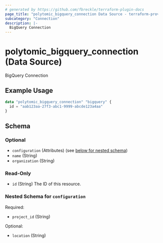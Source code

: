 ```yaml
---
# generated by https://github.com/fbreckle/terraform-plugin-docs
page_title: "polytomic_bigquery_connection Data Source - terraform-provider-polytomic"
subcategory: "Connection"
description: |-
  BigQuery Connection
---
```


# polytomic_bigquery_connection (Data Source)

BigQuery Connection

## Example Usage

```terraform
data "polytomic_bigquery_connection" "bigquery" {
  id = "aab123aa-27f3-abc1-9999-abcde123a4aa"
}
```

<!-- schema generated by tfplugindocs -->
## Schema

### Optional

- `configuration` (Attributes) (see [below for nested schema](#nestedatt--configuration))
- `name` (String)
- `organization` (String)

### Read-Only

- `id` (String) The ID of this resource.

<a id="nestedatt--configuration"></a>
### Nested Schema for `configuration`

Required:

- `project_id` (String)

Optional:

- `location` (String)


